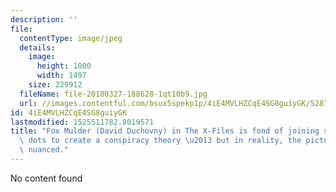 ```yaml
---
description: ''
file:
  contentType: image/jpeg
  details:
    image:
      height: 1000
      width: 1497
    size: 229912
  fileName: file-20180327-188628-1qt10b9.jpg
  url: //images.contentful.com/bsux5spekp1p/4iE4MVLHZCqE4SG8guiyGK/52871b56e6dcdb353af621ac7e80e64e/file-20180327-188628-1qt10b9.jpg
id: 4iE4MVLHZCqE4SG8guiyGK
lastmodified: 1525511782.8019571
title: "Fox Mulder (David Duchovny) in The X-Files is fond of joining seemingly unrelated\
  \ dots to create a conspiracy theory \u2013 but in reality, the picture is more\
  \ nuanced."
---
```

No content found
